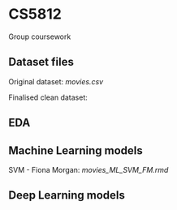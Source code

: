 # CS5812
Group coursework

## Dataset files
Original dataset: *movies.csv*

Finalised clean dataset: 

## EDA


## Machine Learning models
SVM - Fiona Morgan: *movies_ML_SVM_FM.rmd*

## Deep Learning models
